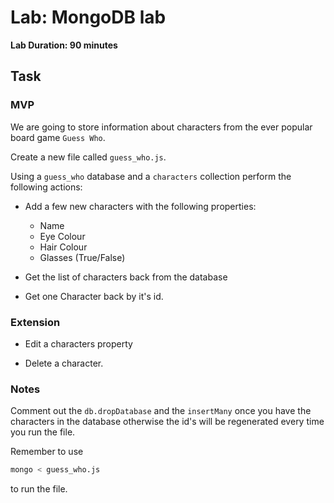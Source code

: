 # Lab: MongoDB lab

**Lab Duration: 90 minutes**

## Task

### MVP

We are going to store information about characters from the ever popular board game `Guess Who`.

Create a new file called `guess_who.js`.

Using a `guess_who` database and a `characters` collection perform the following actions:

- Add a few new characters with the following properties:
    - Name
    - Eye Colour
    - Hair Colour
    - Glasses (True/False)

- Get the list of characters back from the database

- Get one Character back by it's id.


### Extension

- Edit a characters property

- Delete a character.


### Notes

Comment out the `db.dropDatabase` and the `insertMany` once you have the characters in the database otherwise the id's will be regenerated every time you run the file.

Remember to use 

```sh
mongo < guess_who.js
```

to run the file.

